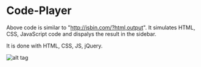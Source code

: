 # Code-Player
Above code is similar to "http://jsbin.com/?html,output". It simulates HTML, CSS, JavaScript code and dispalys the result in the sidebar.

It is done with HTML, CSS, JS, jQuery.

![alt tag](https://github.com/anisdube1/Code-Player/blob/master/codePlayer.png)
